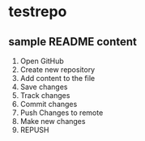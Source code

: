 # testrepo

## sample README content

1. Open GitHub
2. Create new repository
3. Add content to the file
4. Save changes
5. Track changes
6. Commit changes
7. Push Changes to remote
8. Make new changes
9. REPUSH

